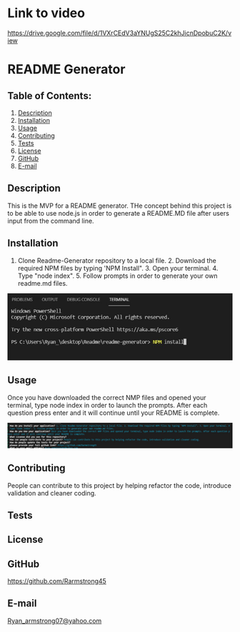 # Link to video 

https://drive.google.com/file/d/1VXrCEdV3aYNUgS25C2khJicnDpobuC2K/view

# README Generator

## Table of Contents:
  1. [Description](#description) 
  2. [Installation](#Installation)
  3. [Usage](#Usage)  
  4. [Contributing](#Contributing)
  5. [Tests](#Tests)
  6. [License](#License)
  7. [GitHub](#GitHub)
  8. [E-mail](#E-mail)
## Description
This is the MVP for a README generator. THe concept behind this project is to be able to use node.js in order to generate a README.MD file after users input from the command line. 
## Installation
1. Clone Readme-Generator repository to a local file. 2. Download the required NPM files by typing 'NPM Install". 3. Open your terminal. 4. Type "node index". 5. Follow prompts in order to generate your own readme.md files.

![](utils\Screenshots\NPMINSTALL.JPG)

## Usage
Once you have downloaded the correct NMP files and opened your terminal, type node index in order to launch the prompts. After each question press enter and it will continue until your README is complete.

![](utils\Screenshots\Instructions.JPG)

## Contributing
People can contribute to this project by helping refactor the code, introduce validation and cleaner coding.

## Tests

## License
 
## GitHub
https://github.com/Rarmstrong45 

## E-mail
Ryan_armstrong07@yahoo.com
